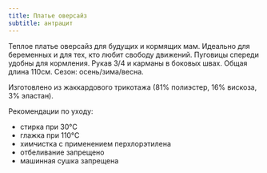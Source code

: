 ```yaml
---
title: Платье оверсайз
subtitle: антрацит
---
```


Теплое платье оверсайз для будущих и кормящих мам. Идеально для беременных и для тех, кто любит свободу движений. Пуговицы спереди удобны для кормления. Рукав 3/4 и карманы в боковых швах. Общая длина 110см. Сезон: осень/зима/весна.

Изготовлено из жаккардового трикотажа (81% полиэстер, 16% вискоза, 3% эластан).

Рекомендации по уходу:

- стирка при 30°C
- глажка при 110°C
- химчистка с применением перхлорэтилена
- отбеливание запрещено
- машинная сушка запрещена